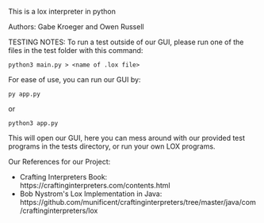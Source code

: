 This is a lox interpreter in python

Authors: Gabe Kroeger and Owen Russell

TESTING NOTES:
To run a test outside of our GUI, please run one of the files in the test folder with this command:

    python3 main.py > <name of .lox file>

For ease of use, you can run our GUI by:

    py app.py

or

    python3 app.py

This will open our GUI, here you can mess around with our provided test programs in the tests directory, or run your own LOX programs.

Our References for our Project:
<ul>
<li>Crafting Interpreters Book: https://craftinginterpreters.com/contents.html

<li>Bob Nystrom's Lox Implementation in Java: https://github.com/munificent/craftinginterpreters/tree/master/java/com/craftinginterpreters/lox
</ul>